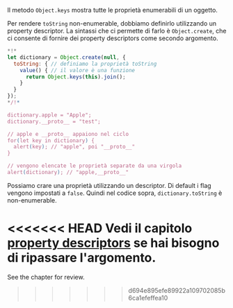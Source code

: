 
Il metodo `Object.keys` mostra tutte le proprietà enumerabili di un oggetto.

Per rendere `toString` non-enumerable, dobbiamo definirlo utilizzando un property descriptor. La sintassi che ci permette di farlo è `Object.create`, che ci consente di fornire dei property descriptors come secondo argomento.

```js run
*!*
let dictionary = Object.create(null, {
  toString: { // definiamo la proprietà toString
    value() { // il valore è una funzione
      return Object.keys(this).join();
    }
  }
});
*/!*

dictionary.apple = "Apple";
dictionary.__proto__ = "test";

// apple e __proto__ appaiono nel ciclo
for(let key in dictionary) {
  alert(key); // "apple", poi "__proto__"
}  

// vengono elencate le proprietà separate da una virgola
alert(dictionary); // "apple,__proto__"
```

Possiamo crare una proprietà utilizzando un descriptor. Di default i flag vengono impostati a `false`. Quindi nel codice sopra, `dictionary.toString` è non-enumerable.

<<<<<<< HEAD
Vedi il capitolo [property descriptors](info:property-descriptors) se hai bisogno di ripassare l'argomento.
=======
See the chapter [](info:property-descriptors) for review.
>>>>>>> d694e895efe89922a109702085b6ca1efeffea10
